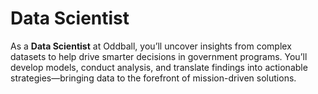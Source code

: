 # Data Scientist

As a **Data Scientist** at Oddball, you’ll uncover insights from complex datasets to help drive smarter decisions in government programs. You’ll develop models, conduct analysis, and translate findings into actionable strategies—bringing data to the forefront of mission-driven solutions.

